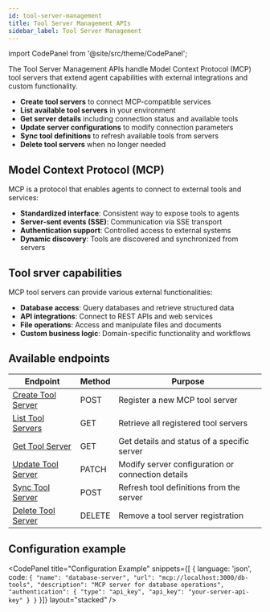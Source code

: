 ```yaml
---
id: tool-server-management
title: Tool Server Management APIs
sidebar_label: Tool Server Management
---
```


import CodePanel from '@site/src/theme/CodePanel';

The Tool Server Management APIs handle Model Context Protocol (MCP) tool 
servers that extend agent capabilities with external integrations and 
custom functionality.

- **Create tool servers** to connect MCP-compatible services
- **List available tool servers** in your environment
- **Get server details** including connection status and available tools
- **Update server configurations** to modify connection parameters
- **Sync tool definitions** to refresh available tools from servers
- **Delete tool servers** when no longer needed

## Model Context Protocol (MCP)

MCP is a protocol that enables agents to connect to external tools and services:
- **Standardized interface**: Consistent way to expose tools to agents
- **Server-sent events (SSE)**: Communication via SSE transport
- **Authentication support**: Controlled access to external systems
- **Dynamic discovery**: Tools are discovered and synchronized from servers

## Tool srver capabilities

MCP tool servers can provide various external functionalities:
- **Database access**: Query databases and retrieve structured data
- **API integrations**: Connect to REST APIs and web services  
- **File operations**: Access and manipulate files and documents
- **Custom business logic**: Domain-specific functionality and workflows

## Available endpoints

| Endpoint | Method | Purpose |
|----------|--------|---------|
| [Create Tool Server](/docs/rest-api/create-tool-server) | POST | Register a new MCP tool server |
| [List Tool Servers](/docs/rest-api/list-tool-servers) | GET | Retrieve all registered tool servers |
| [Get Tool Server](/docs/rest-api/get-tool-server) | GET | Get details and status of a specific server |
| [Update Tool Server](/docs/rest-api/update-tool-server) | PATCH | Modify server configuration or connection details |
| [Sync Tool Server](/docs/rest-api/sync-tool-server) | POST | Refresh tool definitions from the server |
| [Delete Tool Server](/docs/rest-api/delete-tool-server) | DELETE | Remove a tool server registration |

## Configuration example

<CodePanel
title="Configuration Example"
  snippets={[
    {
      language: 'json',
      code: `{
   "name": "database-server",
   "url": "mcp://localhost:3000/db-tools",
   "description": "MCP server for database operations",
   "authentication": {
     "type": "api_key",
     "api_key": "your-server-api-key"
   }
}`
    }]}
  layout="stacked"
/>
